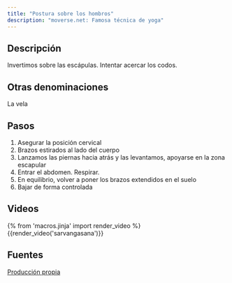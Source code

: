 ```yaml
---
title: "Postura sobre los hombros"
description: "moverse.net: Famosa técnica de yoga"
---
```


## Descripción

Invertimos sobre las escápulas. Intentar acercar los codos.

## Otras denominaciones

La vela

## Pasos

1. Asegurar la posición cervical
2. Brazos estirados al lado del cuerpo
3. Lanzamos las piernas hacia atrás y las levantamos, apoyarse en la zona escapular
4. Entrar el abdomen. Respirar.
5. En equilibrio, volver a poner los brazos extendidos en el suelo
6. Bajar de forma controlada

## Videos

{% from 'macros.jinja' import render_video %}
{{render_video('sarvangasana')}}

## Fuentes

[Producción propia]({{config.site_url}})
